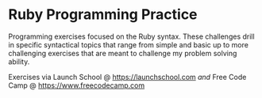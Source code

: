 # Ruby Programming Practice

Programming exercises focused on the Ruby syntax. These challenges drill in specific syntactical topics that range from simple and basic up to more challenging exercises that are meant to challenge my problem solving ability.

Exercises via Launch School @ https://launchschool.com
*and*
Free Code Camp @ https://www.freecodecamp.com
